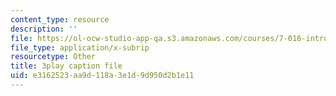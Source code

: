 ```yaml
---
content_type: resource
description: ''
file: https://ol-ocw-studio-app-qa.s3.amazonaws.com/courses/7-016-introductory-biology-fall-2018/e3162523aa9d118a3e1d9d950d2b1e11_8jLy33vbtYM.srt
file_type: application/x-subrip
resourcetype: Other
title: 3play caption file
uid: e3162523-aa9d-118a-3e1d-9d950d2b1e11
---
```

